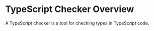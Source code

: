 # TypeScript Checker Overview

A TypeScript checker is a tool for checking types in TypeScript code.
